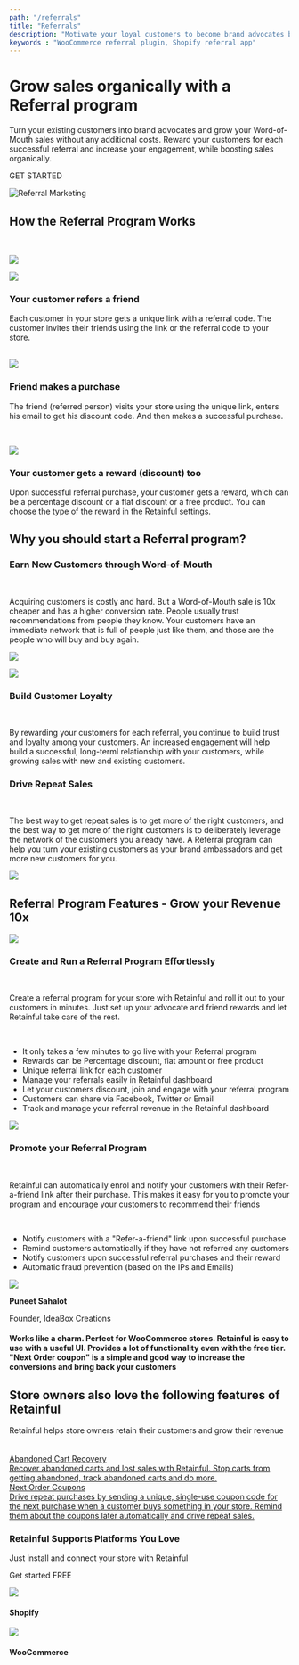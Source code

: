 ```yaml
---
path: "/referrals"
title: "Referrals"
description: "Motivate your loyal customers to become brand advocates by engaging them with Retainful Referral Program. Reward both new customers, existing customers and grow your store revenue seamlessly."
keywords : "WooCommerce referral plugin, Shopify referral app"
---
```

<container>

<headercontent>

<div slot="left">

# Grow sales organically with a Referral program

Turn your existing customers into brand advocates and grow your Word-of-Mouth sales without any additional
costs. Reward your customers for each successful referral and increase your engagement, while boosting sales
organically.

<cta url="https://app.retainful.com/"
target="_blank" rel="noopener">
GET STARTED
</cta>

</div>

<div slot="right">

![Referral Marketing](../images/landingpage/referral-marketing/referrals-grow-sales-organically-with-a-referral-program.svg)

</div>

</headercontent>

</container>

<container>

<div class="p-5">

<div class="p-3 text-center">

## How the Referral Program Works

</div>

<br>

<div class="p-3">

<featurecontent featurebodysizeleft="6" featurebodysizerigth="6">

<div slot="left">

![](../images/landingpage/referral-marketing/referrals-how-the-referral-program-works.svg)

</div>

<div slot="right">

<row>

<column size="2" className="p-0 order-1">

<img class="img img-responsive" src="../images/landingpage/referral-marketing/referrals-your-customer-refers-a-friend.svg" />

</column>

<column size="10" className="p-0 order-2">

### Your customer refers a friend

Each customer in your store gets a unique link with a referral code. The customer invites
their friends using the link or the referral code to your store.

</column>

</row>

<br>

<row>

<column size="2" className="p-0 order-1">

<img class="img img-responsive" src="../images/landingpage/referral-marketing/referrals-friend-makes-a-purchase.svg" />

</column>

<column size="10" className="p-0 order-2">

### Friend makes a purchase

The friend (referred person) visits your store using the unique link, enters his email to
get his discount code. And then makes a successful purchase.

</column>

</row>

<br>

<row>

<column size="2" className="p-0 order-1">

<img class="img img-responsive"
src="../images/landingpage/referral-marketing/referrals-your-customer-gets-a-reward-discount-too.svg" />

</column>

<column size="10" className="p-0 order-2">

### Your customer gets a reward (discount) too

Upon successful referral purchase, your customer gets a reward, which can be a percentage
discount or a flat discount or a free product. You can choose the type of the reward in the
Retainful settings.

</column>

</row>

</div>

</featurecontent>

</div>

</div>

</container>

<container>

<div class="text-center">

## Why you should start a Referral program?

</div>

<div class="p-5 page-referral-marketing">

<div class="py-4">

<featurecontent featurebodysizeleft="6" featurebodysizerigth="6" orderleft="order-two" orderright="order-one">

<div slot="left">

### Earn New Customers through Word-of-Mouth

<br>


Acquiring customers is costly and hard. But a Word-of-Mouth sale is 10x cheaper and has a higher
conversion rate. People usually trust recommendations from people they know. Your customers have an
immediate network that is full of people just like them, and those are the people who will buy and buy
again.

</div>

<div slot="right">

![](../images/landingpage/referral-marketing/referrals-earn-new-customers-through-word-of-mouth.svg)

</div>

</featurecontent>

</div>

<div class="py-4">

<featurecontent featurebodysizeleft="6" featurebodysizerigth="6">

<div slot="left">

![](../images/landingpage/referral-marketing/referrals-build-customer-loyalty.svg)

</div>

<div slot="right">

### Build Customer Loyalty

<br>

By rewarding your customers for each referral, you continue to build trust and loyalty among your
customers. An increased engagement will help build a successful, long-terml relationship with your
customers, while growing sales with new and existing customers.

</div>

</featurecontent>

</div>

<div class="py-4">

<featurecontent featurebodysizeleft="6" featurebodysizerigth="6" orderleft="order-two" orderright="order-one">

<div slot="left">

### Drive Repeat Sales

<br>

The best way to get repeat sales is to get more of the right customers, and the best way to get more of
the right customers is to deliberately leverage the network of the customers you already have. A
Referral program can help you turn your existing customers as your brand ambassadors and get more new
customers for you.

</div>

<div slot="right">

![](../images/landingpage/referral-marketing/referrals-drive-repeat-sales.svg)

</div>

</featurecontent>

</div>

</div>

</container>

<container>

<div class="text-center">

## Referral Program Features - Grow your Revenue 10x

</div>

<div class="p-5">

<featurecontent featurebodysizeleft="6" featurebodysizerigth="6">

<div slot="left">

![](../images/landingpage/referral-marketing/referrals-create-and-run-a-referral-program-effortlessly.svg)

</div>

<div slot="right">

### Create and Run a Referral Program Effortlessly

<br>

Create a referral program for your store with Retainful and roll it out to your customers in minutes.
Just set up your advocate and friend rewards and let Retainful take care of the rest.

<br>

- It only takes a few minutes to go live with your Referral program
- Rewards can be Percentage discount, flat amount or free product
- Unique referral link for each customer
- Manage your referrals easily in Retainful dashboard
- Let your customers discount, join and engage with your referral program
- Customers can share via Facebook, Twitter or Email
- Track and manage your referral revenue in the Retainful dashboard

</div>

</featurecontent>

</div>

<div class="p-5">

<featurecontent featurebodysizeleft="6" featurebodysizerigth="6" orderleft="order-two" orderright="order-one">

<div slot="right">

![](../images/landingpage/referral-marketing/referrals-promote-your-referral-program.svg)

</div>

<div slot="left">

### Promote your Referral Program

<br>

Retainful can automatically enrol and notify your customers with their Refer-a-friend link after their
purchase. This makes it easy for you to promote your program and encourage your customers to recommend
their friends

<br>

- Notify customers with a "Refer-a-friend" link upon successful purchase
- Remind customers automatically if they have not referred any customers
- Notify customers upon successful referral purchases and their reward
- Automatic fraud prevention (based on the IPs and Emails)

</div>

</featurecontent>

</div>

</container>

<div class="customer-testimonial-section">
<div class="testimonial-background-primary"></div>
<div class="testimonial-content container">
<row class="align-items-center">
<column size="4">
<div class="customer-quote">
<div class="customer-info text-right">
<div class="user-img">
<img src="https://raw.githubusercontent.com/retainful/site-images/master/reviews/puneetsahalot.jpg"
class="img-responsive" />
</div>
<div>
<p><strong>Puneet Sahalot</strong></p>
<p>Founder, IdeaBox Creations</p>
</div>
</div>
</div>
</column>
<column size="8">
<div class="customer-quote">
<h4>Works like a charm. Perfect for WooCommerce stores.
Retainful is easy to use with a useful UI. Provides a lot of functionality even with the free
tier. "Next Order coupon" is a simple and good way to increase the conversions and bring back
your customers
</h4>
</div>
</column>
</row>
</div>
</div>

<container>

<div class="vip-page">

<div class="section-container">

<div class="programs-container-background d-none d-xl-block"></div>

<div class="row justify-content-center">

<div class="col-md-10">

<div class="row text-center justify-content-center">

<div class="col-lg-8 mb-2">

## Store owners also love the following features of Retainful

Retainful helps store owners retain their customers and grow their revenue

</div>

</div>

<div class="row justify-content-center">
<div class="col-auto mx-1">
<a class="program-card" style="padding-bottom: 80px;" href="/abandoned-cart-recovery">
<img style="margin: 0 auto;" class="img img-responsive w-50" alt=""
src="../images/landingpage/next-order-coupon/1-04.svg">
<div class="title text-default mb-0_5" style="margin-top: 1.25rem;">
Abandoned Cart Recovery
</div>
<div class="body text-subdued">
Recover abandoned carts and lost sales with Retainful. Stop carts from getting
abandoned, track abandoned carts and do more.
</div>
</a>
</div>
<div class="col-auto mx-1">
<a class="program-card" href="/next-order-coupon">
<img style="margin: 0 auto;" class="img img-responsive w-50" alt=""
src="../images/landingpage/abandoned-carts-recovery/a-04.svg">
<div class="title text-default mb-0_5">
Next Order Coupons
</div>
<div class="body text-subdued">
Drive repeat purchases by sending a unique, single-use coupon code for the next
purchase when a customer buys something in your store. Remind them about the coupons
later automatically and drive repeat sales.
</div>
</a>
</div>
</div>
</div>
</div>
</div>
</div>
</container>

<container>

<div class="page-how-it-works">

<featurecontent featurebodysizeleft="6" featurebodysizerigth="6">

<div slot="left">

### Retainful Supports Platforms You Love

Just install and connect your store with Retainful

<cta url="https://app.retainful.com/" target="_blank" class="btn-action">Get started FREE</cta>

</div>

<div slot="right">

<div class="integrated-store-list">
<div class="store-module">
<div class="store-logo">
<img src="https://raw.githubusercontent.com/retainful/site-images/master/menu-icons/shopify-icon.png"
class="img-responsive" />
</div>
<div class="store-name">
<h4>Shopify</h4>
</div>
</div>
<div class="store-module">
<div class="store-logo">
<img src="https://raw.githubusercontent.com/retainful/site-images/master/menu-icons/woo-icon-logo.png"
class="img-responsive" />
</div>
<div class="store-name">
<h4>WooCommerce</h4>
</div>
</div>
</div>

</div>

</featurecontent>

</div>

</container>

</div>

</div>

</div>

</container>

</container>

</container>

</div>

</container>

</container>
